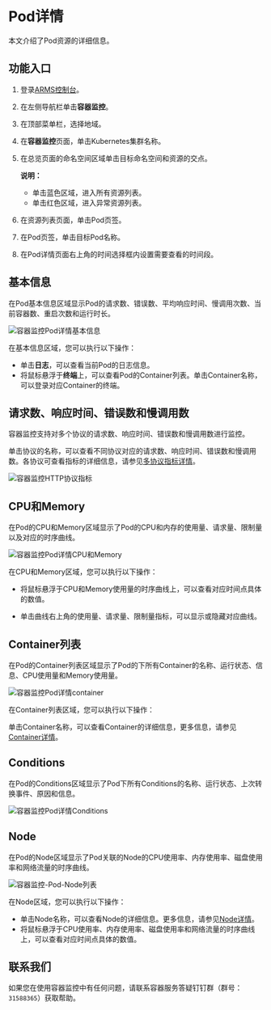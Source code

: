 # Pod详情

本文介绍了Pod资源的详细信息。

## 功能入口

1.  登录[ARMS控制台](https://arms.console.aliyun.com/#/home)。

2.  在左侧导航栏单击**容器监控**。

3.  在顶部菜单栏，选择地域。

4.  在**容器监控**页面，单击Kubernetes集群名称。

5.  在总览页面的命名空间区域单击目标命名空间和资源的交点。

    **说明：**

    -   单击蓝色区域，进入所有资源列表。
    -   单击红色区域，进入异常资源列表。
6.  在资源列表页面，单击Pod页签。

7.  在Pod页签，单击目标Pod名称。

8.  在Pod详情页面右上角的时间选择框内设置需要查看的时间段。


## 基本信息

在Pod基本信息区域显示Pod的请求数、错误数、平均响应时间、慢调用次数、当前容器数、重启次数和运行时长。

![容器监控Pod详情基本信息](https://static-aliyun-doc.oss-accelerate.aliyuncs.com/assets/img/zh-CN/3319093261/p280209.png)

在基本信息区域，您可以执行以下操作：

-   单击**日志**，可以查看当前Pod的日志信息。
-   将鼠标悬浮于**终端**上，可以查看Pod的Container列表。单击Container名称，可以登录对应Container的终端。

## 请求数、响应时间、错误数和慢调用数

容器监控支持对多个协议的请求数、响应时间、错误数和慢调用数进行监控。

单击协议的名称，可以查看不同协议对应的请求数、响应时间、错误数和慢调用数。各协议可查看指标的详细信息，请参见[多协议指标详情]()。

![容器监控HTTP协议指标](https://static-aliyun-doc.oss-accelerate.aliyuncs.com/assets/img/zh-CN/6200375261/p292619.png)

## CPU和Memory

在Pod的CPU和Memory区域显示了Pod的CPU和内存的使用量、请求量、限制量以及对应的时序曲线。

![容器监控Pod详情CPU和Memory](https://static-aliyun-doc.oss-accelerate.aliyuncs.com/assets/img/zh-CN/3319093261/p280213.png)

在CPU和Memory区域，您可以执行以下操作：

-   将鼠标悬浮于CPU和Memory使用量的时序曲线上，可以查看对应时间点具体的数值。

-   单击曲线右上角的使用量、请求量、限制量指标，可以显示或隐藏对应曲线。

## Container列表

在Pod的Container列表区域显示了Pod的下所有Container的名称、运行状态、信息、CPU使用量和Memory使用量。

![容器监控Pod详情container](https://static-aliyun-doc.oss-accelerate.aliyuncs.com/assets/img/zh-CN/3319093261/p280217.png)

在Container列表区域，您可以执行以下操作：

单击Container名称，可以查看Container的详细信息，更多信息，请参见[Container详情](/cn.zh-CN/容器监控/使用教程/查看资源信息/Container详情.md)。

## Conditions

在Pod的Conditions区域显示了Pod下所有Conditions的名称、运行状态、上次转换事件、原因和信息。

![容器监控Pod详情Conditions ](https://static-aliyun-doc.oss-accelerate.aliyuncs.com/assets/img/zh-CN/4319093261/p280233.png)

## Node

在Pod的Node区域显示了Pod关联的Node的CPU使用率、内存使用率、磁盘使用率和网络流量的时序曲线。

![容器监控-Pod-Node列表](https://static-aliyun-doc.oss-accelerate.aliyuncs.com/assets/img/zh-CN/4319093261/p284129.png)

在Node区域，您可以执行以下操作：

-   单击Node名称，可以查看Node的详细信息。更多信息，请参见[Node详情](/cn.zh-CN/容器监控/使用教程/查看资源信息/Node详情.md)。
-   将鼠标悬浮于CPU使用率、内存使用率、磁盘使用率和网络流量的时序曲线上，可以查看对应时间点具体的数值。

## 联系我们

如果您在使用容器监控中有任何问题，请联系容器服务答疑钉钉群（群号：`31588365`）获取帮助。

